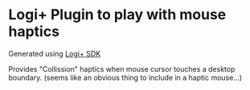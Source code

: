 # Logi+ Plugin to play with mouse haptics

Generated using [Logi+ SDK](https://logitech.github.io/actions-sdk-docs/Getting-started/)

Provides "Collission" haptics when mouse cursor touches a desktop boundary.  (seems like an obvious thing to include in a haptic mouse...)
